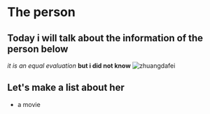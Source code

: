The person
=
Today i will talk about the information of the person below
- 
*it is an equal evaluation* **but i did not know**
![zhuangdafei](https://i.pinimg.com/originals/73/87/f2/7387f254e5638fe4be1c6cc018cf0a6c.jpg) 

Let's make a list about her 
- 

- a movie 
